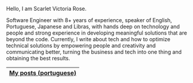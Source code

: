 Hello, I am Scarlet Victoria Rose. 

Software Engineer with 8+ years of experience, speaker of English, Portuguese, Japanese and Libras, with hands deep on technology and people and strong experience in developing meaningful solutions that are beyond the code. Currently, I write about tech and how to optimize technical solutions by empowering people and creativity and communicating better, turning the business and tech into one thing and obtaining the best results.

| [My posts (portuguese)](https://dev.to/scarlet) |
| - |



